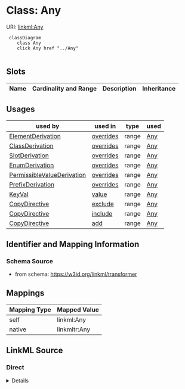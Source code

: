 

# Class: Any



URI: [linkml:Any](https://w3id.org/linkml/Any)






```mermaid
 classDiagram
    class Any
    click Any href "../Any"
      
```




<!-- no inheritance hierarchy -->


## Slots

| Name | Cardinality and Range | Description | Inheritance |
| ---  | --- | --- | --- |





## Usages

| used by | used in | type | used |
| ---  | --- | --- | --- |
| [ElementDerivation](ElementDerivation.md) | [overrides](overrides.md) | range | [Any](Any.md) |
| [ClassDerivation](ClassDerivation.md) | [overrides](overrides.md) | range | [Any](Any.md) |
| [SlotDerivation](SlotDerivation.md) | [overrides](overrides.md) | range | [Any](Any.md) |
| [EnumDerivation](EnumDerivation.md) | [overrides](overrides.md) | range | [Any](Any.md) |
| [PermissibleValueDerivation](PermissibleValueDerivation.md) | [overrides](overrides.md) | range | [Any](Any.md) |
| [PrefixDerivation](PrefixDerivation.md) | [overrides](overrides.md) | range | [Any](Any.md) |
| [KeyVal](KeyVal.md) | [value](value.md) | range | [Any](Any.md) |
| [CopyDirective](CopyDirective.md) | [exclude](exclude.md) | range | [Any](Any.md) |
| [CopyDirective](CopyDirective.md) | [include](include.md) | range | [Any](Any.md) |
| [CopyDirective](CopyDirective.md) | [add](add.md) | range | [Any](Any.md) |






## Identifier and Mapping Information







### Schema Source


* from schema: https://w3id.org/linkml/transformer




## Mappings

| Mapping Type | Mapped Value |
| ---  | ---  |
| self | linkml:Any |
| native | linkmltr:Any |







## LinkML Source

<!-- TODO: investigate https://stackoverflow.com/questions/37606292/how-to-create-tabbed-code-blocks-in-mkdocs-or-sphinx -->

### Direct

<details>
```yaml
name: Any
from_schema: https://w3id.org/linkml/transformer
class_uri: linkml:Any

```
</details>

### Induced

<details>
```yaml
name: Any
from_schema: https://w3id.org/linkml/transformer
class_uri: linkml:Any

```
</details>